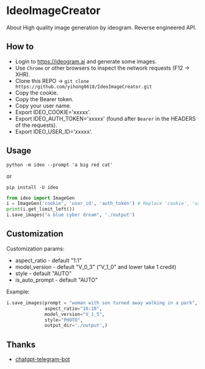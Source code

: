 # IdeoImageCreator
About High quality image generation by ideogram. Reverse engineered API.

## How to
- Login to https://ideogram.ai and generate some images.
- Use `Chrome` or other browsers to inspect the network requests (F12 -> XHR).
- Clone this REPO -> `git clone https://github.com/yihong0618/IdeoImageCreator.git`
- Copy the cookie.
- Copy the Bearer token.
- Copy your user name.
- Export IDEO_COOKIE='xxxxx'.
- Export IDEO_AUTH_TOKEN='xxxxx' (found after `Bearer` in the HEADERS of the requests).
- Export IDEO_USER_ID='xxxxx'.

## Usage

```
python -m ideo --prompt 'a big red cat'
```

or
```
pip install -U ideo
```

```python
from ideo import ImageGen
i = ImageGen('cookie', 'user_id', 'auth_token') # Replace 'cookie', 'user_id', and 'auth_token' with your own values
print(i.get_limit_left())
i.save_images("a blue cyber dream", './output')
```

## Customization

Customization params: 
- aspect_ratio - default "1:1"
- model_version - default "V_0_3" ("V_1_0" and lower take 1 credit)
- style - default "AUTO"
- is_auto_prompt - default "AUTO"

Example:

```python
i.save_images(prompt = "woman with son turned away walking in a park",
              aspect_ratio="16:10",
              model_version="V_1_5",
              style="PHOTO",
              output_dir='./output',)
```


## Thanks

- [chatgpt-telegram-bot](https://github.com/brainboost/chatgpt-telegram-bot)
